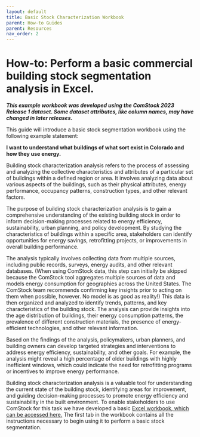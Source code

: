 ```yaml
---
layout: default
title: Basic Stock Characterization Workbook
parent: How-to Guides
parent: Resources
nav_order: 2
---
```


# How-to: Perform a basic commercial building stock segmentation analysis in Excel.

**_This example workbook was developed using the ComStock 2023 Release 1 dataset. Some dataset attributes, like column names, may have changed in later releases._**

This guide will introduce a basic stock segmentation workbook using the following example statement:

**I want to understand what buildings of what sort exist in Colorado and how they use energy.**

Building stock characterization analysis refers to the process of assessing and analyzing the collective characteristics and attributes of a particular set of buildings within a defined region or area. It involves analyzing data about various aspects of the buildings, such as their physical attributes, energy performance, occupancy patterns, construction types, and other relevant factors. 

The purpose of building stock characterization analysis is to gain a comprehensive understanding of the existing building stock in order to inform decision-making processes related to energy efficiency, sustainability, urban planning, and policy development. By studying the characteristics of buildings within a specific area, stakeholders can identify opportunities for energy savings, retrofitting projects, or improvements in overall building performance. 

The analysis typically involves collecting data from multiple sources, including public records, surveys, energy audits, and other relevant databases. (When using ComStock data, this step can initially be skipped because the ComStock tool aggregates multiple sources of data and models energy consumption for geographies across the United States. The ComStock team recommends confirming key insights prior to acting on them when possible, however. No model is as good as reality!) This data is then organized and analyzed to identify trends, patterns, and key characteristics of the building stock. The analysis can provide insights into the age distribution of buildings, their energy consumption patterns, the prevalence of different construction materials, the presence of energy-efficient technologies, and other relevant information. 

Based on the findings of the analysis, policymakers, urban planners, and building owners can develop targeted strategies and interventions to address energy efficiency, sustainability, and other goals. For example, the analysis might reveal a high percentage of older buildings with highly inefficient windows, which could indicate the need for retrofitting programs or incentives to improve energy performance. 

Building stock characterization analysis is a valuable tool for understanding the current state of the building stock, identifying areas for improvement, and guiding decision-making processes to promote energy efficiency and sustainability in the built environment. To enable stakeholders to use ComStock for this task we have developed a basic [Excel workbook, which can be accessed here.](https://oedi-data-lake.s3.amazonaws.com/nrel-pds-building-stock/end-use-load-profiles-for-us-building-stock/2023/comstock_amy2018_release_1/Basic%20Building%20Stock%20Characteristic%20Analysis%20Template%201.0.xlsx) The first tab in the workbook contains all the instructions necessary to begin using it to perform a basic stock segmentation.

